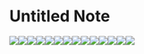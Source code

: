 # Untitled Note

![](../files/743091f5-8394-45e4-b42d-e6d5adcda2eb.png)![](../files/551d00ab-0bea-451c-be2b-084df4841378.png)![](../files/63ee2b73-ac83-4ae5-b91c-a50dc4ee9210.png)![](../files/eac9466b-e360-43aa-84fb-561a726f5115.png)![](../files/dda39957-0c28-4b90-b067-c2e31adddeb8.png)![](../files/39e76863-113d-4d6e-b65a-d38bf76ee3a8.png)![](../files/cc8e7665-8414-489f-9433-f61ec45562d9.png)![](../files/39e76863-113d-4d6e-b65a-d38bf76ee3a8.png)![](../files/cc8e7665-8414-489f-9433-f61ec45562d9.png)![](../files/743091f5-8394-45e4-b42d-e6d5adcda2eb.png)![](../files/551d00ab-0bea-451c-be2b-084df4841378.png)![](../files/63ee2b73-ac83-4ae5-b91c-a50dc4ee9210.png)![](../files/eac9466b-e360-43aa-84fb-561a726f5115.png)![](../files/dda39957-0c28-4b90-b067-c2e31adddeb8.png)
